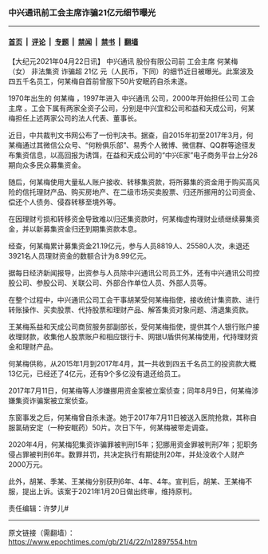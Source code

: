 ### 中兴通讯前工会主席诈骗21亿元细节曝光

---

#### [首页](../../../..?n12897554) &nbsp;|&nbsp; [评论](../../../../../epoch-comment?n12897554) &nbsp;|&nbsp; [专题](../../../../../epoch-special?n12897554) &nbsp;|&nbsp; [禁闻](../../../../../epoch-news?n12897554) &nbsp;|&nbsp; [禁书](../../../../../books?n12897554) &nbsp;|&nbsp; [翻墙](https://github.com/gfw-breaker/nogfw/blob/master/README.md?n12897554)


<div class="post_content" id="artbody" itemprop="articleBody">
 <!-- article content begin -->
 <p>
  【大纪元2021年04月22日讯】
  <ok href="https://www.epochtimes.com/gb/tag/%E4%B8%AD%E5%85%B4%E9%80%9A%E8%AE%AF.html">
   中兴通讯
  </ok>
  股份有限公司前
  <ok href="https://www.epochtimes.com/gb/tag/%E5%B7%A5%E4%BC%9A%E4%B8%BB%E5%B8%AD.html">
   工会主席
  </ok>
  <ok href="https://www.epochtimes.com/gb/tag/%E4%BD%95%E6%9F%90%E6%A2%85.html">
   何某梅
  </ok>
  （女）
  <ok href="https://www.epochtimes.com/gb/tag/%E9%9D%9E%E6%B3%95%E9%9B%86%E8%B5%84.html">
   非法集资
  </ok>
  诈骗超
  <ok href="https://www.epochtimes.com/gb/tag/21%E4%BA%BF.html">
   21亿
  </ok>
  元（人民币，下同）的细节近日被曝光。此案波及四五千名员工，何某梅自首前曾服下50片安眠药自杀未遂。
 </p>
 <p>
  1970年出生的
  <ok href="https://www.epochtimes.com/gb/tag/%E4%BD%95%E6%9F%90%E6%A2%85.html">
   何某梅
  </ok>
  ，1997年进入
  <ok href="https://www.epochtimes.com/gb/tag/%E4%B8%AD%E5%85%B4%E9%80%9A%E8%AE%AF.html">
   中兴通讯
  </ok>
  公司，2000年开始担任公司
  <ok href="https://www.epochtimes.com/gb/tag/%E5%B7%A5%E4%BC%9A%E4%B8%BB%E5%B8%AD.html">
   工会主席
  </ok>
  。工会下属有两家全资子公司，分别是中兴宜和公司和益和天成公司，何某梅担任上述两家公司的法人代表、董事长。
 </p>
 <p>
  近日，中共裁判文书网公布了一份判决书。据查，自2015年初至2017年3月，何某梅通过其微信公众号、“何粉俱乐部”、易秀个人微博、微信群、QQ群等途径发布集资信息，以高回报为诱饵，在益和天成公司的“中兴E家”电子商务平台上分26期向众多民众募集资金。
 </p>
 <p>
  随后，何某梅使用大量私人账户接收、转移集资款，将所募集的资金用于购买高风险的信托理财产品、购买房地产、在二级市场买卖股票、归还所挪用的公司资金、偿还个人债务、侵吞转移至境外等。
 </p>
 <p>
  在因理财亏损和转移资金导致难以归还集资款时，何某梅虚构理财业绩继续募集资金，并以新募集资金归还到期集资款本息。
 </p>
 <p>
  经查，何某梅累计募集资金21.19亿元，参与人员8819人、25580人次，未退还3921名人员理财资金的数额合计为8.99亿元。
 </p>
 <p>
  据每日经济新闻报导，出资参与人员除中兴通讯公司员工外，还有中兴通讯公司控股公司、参股公司、关联公司、外部合作单位人员、外部人员等。
 </p>
 <p>
  在整个过程中，中兴通讯公司工会干事胡某受何某梅指使，接收统计集资款、进行转账操作、买卖股票、代持股票和理财产品、解答集资对象问题、清退集资款。
 </p>
 <p>
  王某梅系益和天成公司商贸服务部副部长，受何某梅指使，提供其个人银行账户接收理财款，收集他人股票账户和相应银行卡、网银U盾供何某梅使用，代持理财资金和理财产品。
 </p>
 <p>
  何某梅供称，从2015年1月到2017年4月，其一共收到四五千名员工的投资款大概13亿元，已经还了4亿元，还有9个多亿没有退还给员工。
 </p>
 <p>
  2017年7月11日，何某梅等人涉嫌挪用资金案被立案侦查；同年8月9日，何某梅涉嫌集资诈骗案被立案侦查。
 </p>
 <p>
  东窗事发之后，何某梅曾自杀未遂。她于2017年7月11日被送入医院抢救，其称自服氯硝安定（一种安眠药）50片。次日下午，何某梅被带走调查。
 </p>
 <p>
  2020年4月，何某梅犯集资诈骗罪被判刑15年；犯挪用资金罪被判刑7年；犯职务侵占罪被判刑6年。数罪并罚，共决定执行有期徒刑20年，并处没收个人财产2000万元。
 </p>
 <p>
  此外，胡某、季某、王某梅分别获刑6年、4年、4年。宣判后，胡某、王某梅不服，提出上诉。该案于2021年1月20日做出终审，维持原判。
 </p>
 <p>
  责任编辑：许梦儿#
 </p>
 <!-- article content end -->
 <div id="below_article_ad">
 </div>
</div>


---

原文链接（需翻墙）：https://www.epochtimes.com/gb/21/4/22/n12897554.htm